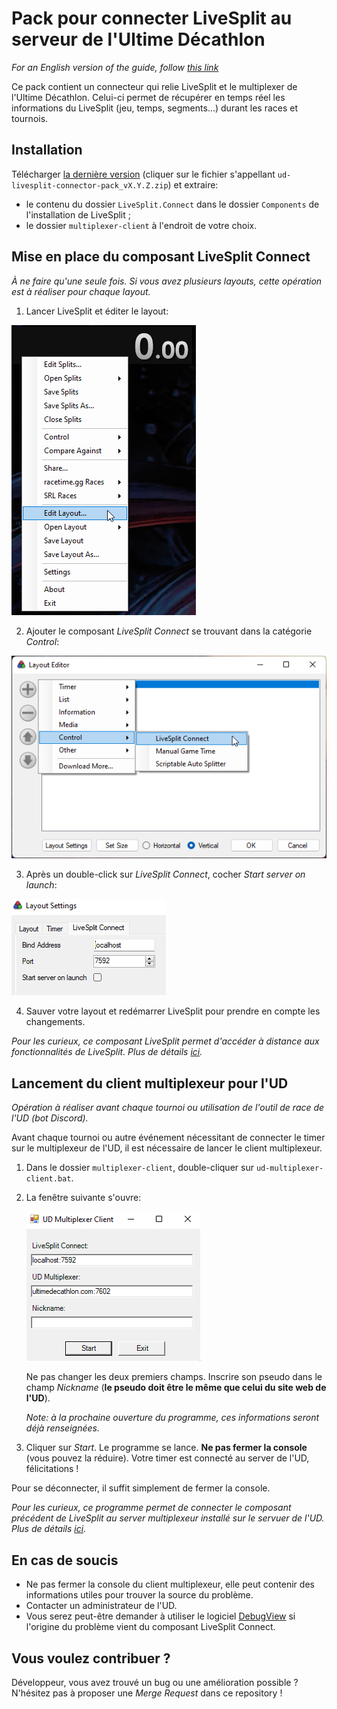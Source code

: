 # Pack pour connecter LiveSplit au serveur de l'Ultime Décathlon

_For an English version of the guide, follow [this link](README.en.md)_

Ce pack contient un connecteur qui relie LiveSplit et le multiplexer de l'Ultime Décathlon.
Celui-ci permet de récupérer en temps réel les informations du LiveSplit (jeu, temps, segments...) durant les races et tournois.

## Installation

Télécharger [la dernière version](https://github.com/fuhrmannb/ud-livesplit-connector-pack/releases) (cliquer sur le fichier s'appellant `ud-livesplit-connector-pack_vX.Y.Z.zip`) et extraire:

* le contenu du dossier `LiveSplit.Connect` dans le dossier `Components` de l'installation de LiveSplit ;
* le dossier `multiplexer-client` à l'endroit de votre choix.

## Mise en place du composant LiveSplit Connect

_À ne faire qu'une seule fois. Si vous avez plusieurs layouts, cette opération est à réaliser pour chaque layout._

1. Lancer LiveSplit et éditer le layout:

![LiveSplit - Éditer le layout](https://github.com/fuhrmannb/LiveSplit.Connect/raw/main/docs/livesplit_edit-layout.png)

2. Ajouter le composant _LiveSplit Connect_ se trouvant dans la catégorie _Control_:

![LiveSplit - Ajouter le composant Connect](https://github.com/fuhrmannb/LiveSplit.Connect/raw/main/docs/livesplit_add-connect.png)

3. Après un double-click sur _LiveSplit Connect_, cocher _Start server on launch_:

![LiveSplit - Options du composant Connect](https://github.com/fuhrmannb/LiveSplit.Connect/raw/main/docs/livesplit_connect-options.png)

4. Sauver votre layout et redémarrer LiveSplit pour prendre en compte les changements.

_Pour les curieux, ce composant LiveSplit permet d'accéder à distance aux fonctionnalités de LiveSplit. Plus de détails [ici](https://github.com/fuhrmannb/LiveSplit.Connect)._

## Lancement du client multiplexeur pour l'UD

_Opération à réaliser avant chaque tournoi ou utilisation de l'outil de race de l'UD (bot Discord)._

Avant chaque tournoi ou autre événement nécessitant de connecter le timer sur le multiplexeur de l'UD, il est nécessaire de lancer le client multiplexeur.

1. Dans le dossier `multiplexer-client`, double-cliquer sur `ud-multiplexer-client.bat`.

2. La fenêtre suivante s'ouvre:

    ![Interface UD Multiplexer Client](docs/ud_multiplexer_client.png)

   Ne pas changer les deux premiers champs. Inscrire son pseudo dans le champ _Nickname_ (**le pseudo doit être le même que celui du site web de l'UD**).

   _Note: à la prochaine ouverture du programme, ces informations seront déjà renseignées._

3. Cliquer sur _Start_. Le programme se lance. **Ne pas fermer la console** (vous pouvez la réduire). Votre timer est connecté au server de l'UD, félicitations !

Pour se déconnecter, il suffit simplement de fermer la console.

_Pour les curieux, ce programme permet de connecter le composant précédent de LiveSplit au server multiplexeur installé sur le servuer de l'UD. Plus de détails [ici](https://github.com/fuhrmannb/grpc-multiplexer/)._

## En cas de soucis

* Ne pas fermer la console du client multiplexeur, elle peut contenir des informations utiles pour trouver la source du problème.
* Contacter un administrateur de l'UD.
* Vous serez peut-être demander à utiliser le logiciel [DebugView](https://docs.microsoft.com/fr-fr/sysinternals/downloads/debugview) si l'origine du problème vient du composant LiveSplit Connect.

## Vous voulez contribuer ?

Développeur, vous avez trouvé un bug ou une amélioration possible ? N'hésitez pas à proposer une _Merge Request_ dans ce repository !
